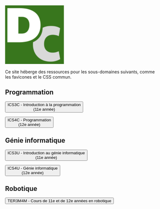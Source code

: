 <div class="code-compare">

<div markdown="1">

![David Crowley](./android-chrome-192x192.png)

</div>

<div markdown="1" style="align-self: center;">

Ce site héberge des ressources pour les sous-domaines suivants, comme les favicones et le CSS commun.

</div>

</div>

<div class="tile-box">

<div markdown="1">

## Programmation

<button onclick="window.location.href='./ICS3C'"> ICS3C - Introduction à la programmation<br>(11e année)</button>

<button onclick="window.location.href='./ICS4C'"> ICS4C - Programmation<br>(12e année) </button>

</div>

<div markdown="1">

## Génie informatique

<button onclick="window.location.href='./ICS3U'"> ICS3U - Introduction au génie informatique<br>(11e année) </button>

<button onclick="window.location.href='./ICS4U'"> ICS4U - Génie informatique<br>(12e année) </button>

</div>

<div markdown="1">

## Robotique

<button onclick="window.location.href='./Robotique'"> TER3M4M - Cours de 11e et de 12e années en robotique </button>

</div>

</div>
